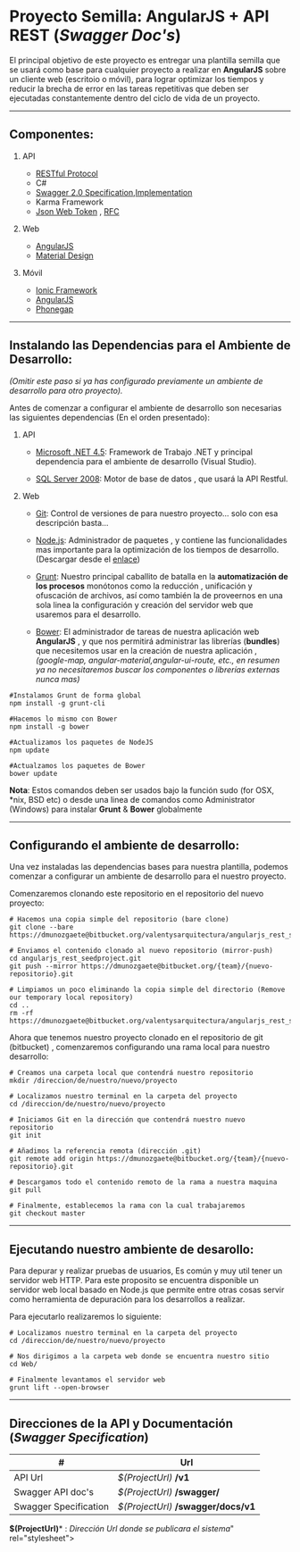 # Proyecto Semilla: __AngularJS__ + __API REST__  (_Swagger Doc's_)

El principal objetivo de este proyecto es entregar una plantilla semilla que se usará como base para cualquier proyecto a realizar en __AngularJS__ sobre un cliente web (escritoio o móvil), para lograr optimizar los tiempos y reducir la brecha de error en las tareas repetitivas que deben ser ejecutadas constantemente dentro del ciclo de vida de un proyecto. 

---------------------------------------------------------------------------------------------------------------------------------
## Componentes:

1. API
      * [RESTful Protocol](https://msdn.microsoft.com/en-us/library/dd203052.aspx)
      * C#
      * [Swagger 2.0 Specification](https://github.com/swagger-api/swagger-spec/blob/master/versions/2.0.md),[Implementation](https://github.com/domaindrivendev/Swashbuckle)
      * Karma Framework
      * [Json Web Token](http://angular-tips.com/blog/2014/05/json-web-tokens-introduction/) , [RFC](http://self-issued.info/docs/draft-ietf-oauth-json-web-token.html)

 2. Web
      * [AngularJS](https://angularjs.org/)
      * [Material Design](https://material.angularjs.org/#/)

 3. Móvil
      * [Ionic Framework](http://ionicframework.com/)
      * [AngularJS](https://angularjs.org/)
      * [Phonegap](http://phonegap.com/)


---------------------------------------------------------------------------------------------------------------------------------
## Instalando las Dependencias  para el Ambiente de Desarrollo:

_(Omitir este paso si ya has configurado previamente un ambiente de desarrollo para otro proyecto)._

Antes de comenzar a configurar el ambiente de desarrollo son necesarias las siguientes dependencias (En el orden presentado):

1. API
      * [Microsoft .NET 4.5](http://www.microsoft.com/es-cl/download/details.aspx?id=30653): Framework de Trabajo .NET y principal dependencia para el ambiente de desarrollo (Visual Studio).

      * [SQL Server 2008](http://www.microsoft.com/es-cl/download/details.aspx?id=29062): Motor de base de datos , que usará la API Restful.

2. Web
      * [Git](http://git-scm.com/book/en/v2/Getting-Started-Installing-Git): Control de versiones de para nuestro proyecto... solo con esa descripción basta...

      * [Node.js](https://nodejs.org/): Administrador de paquetes , y contiene las funcionalidades mas importante para la optimización de los tiempos de desarrollo. (Descargar desde el [enlace](https://nodejs.org/))

      * [Grunt](http://gruntjs.com/): Nuestro principal caballito de batalla en la __automatización de los procesos__ monótonos como la reducción , unificación y ofuscación de archivos, así como también la de proveernos en una sola linea la configuración y creación del servidor web que usaremos para el desarrollo.

      * [Bower](http://bower.io/): El administrador de tareas de nuestra aplicación web  __AngularJS__ , y que nos permitirá administrar las librerías (__bundles__) que necesitemos usar en la creación de nuestra aplicación , _(google-map, angular-material,angular-ui-route, etc., en resumen ya no necesitaremos buscar los componentes o librerías externas nunca mas)_

```shell
#Instalamos Grunt de forma global
npm install -g grunt-cli

#Hacemos lo mismo con Bower
npm install -g bower

#Actualizamos los paquetes de NodeJS
npm update

#Actualzamos los paquetes de Bower
bower update
```

__Nota__: Estos comandos deben ser usados bajo la función sudo (for OSX, *nix, BSD etc) o desde una linea de comandos como Administrator (Windows) para instalar __Grunt__ & __Bower__ globalmente

---------------------------------------------------------------------------------------------------------------------------------
## Configurando el ambiente de desarrollo:

Una vez instaladas las dependencias bases para nuestra plantilla, podemos comenzar a configurar un ambiente de desarrollo para el nuestro proyecto.

Comenzaremos clonando este repositorio en el repositorio del nuevo proyecto:

```shell
# Hacemos una copia simple del repositorio (bare clone)
git clone --bare https://dmunozgaete@bitbucket.org/valentysarquitectura/angularjs_rest_seedproject.git

# Enviamos el contenido clonado al nuevo repositorio (mirror-push)
cd angularjs_rest_seedproject.git
git push --mirror https://dmunozgaete@bitbucket.org/{team}/{nuevo-repositorio}.git

# Limpiamos un poco eliminando la copia simple del directorio (Remove our temporary local repository)
cd ..
rm -rf https://dmunozgaete@bitbucket.org/valentysarquitectura/angularjs_rest_seedproject.git
```

Ahora que tenemos nuestro proyecto clonado en el repositorio de git (bitbucket) , comenzaremos configurando una rama local para nuestro desarrollo:

```shell
# Creamos una carpeta local que contendrá nuestro repositorio
mkdir /direccion/de/nuestro/nuevo/proyecto

# Localizamos nuestro terminal en la carpeta del proyecto
cd /direccion/de/nuestro/nuevo/proyecto

# Iniciamos Git en la dirección que contendrá nuestro nuevo repositorio
git init

# Añadimos la referencia remota (dirección .git)
git remote add origin https://dmunozgaete@bitbucket.org/{team}/{nuevo-repositorio}.git

# Descargamos todo el contenido remoto de la rama a nuestra maquina
git pull

# Finalmente, establecemos la rama con la cual trabajaremos
git checkout master
```

---------------------------------------------------------------------------------------------------------------------------------
## Ejecutando nuestro ambiente de desarollo:

Para depurar y realizar pruebas de usuarios, Es común y muy util tener un servidor web HTTP. Para este proposito se encuentra disponible un servidor web local basado en Node.js que permite entre otras cosas servir como herramienta de depuración para los desarrollos a realizar.

Para ejecutarlo realizaremos lo siguiente:

```shell
# Localizamos nuestro terminal en la carpeta del proyecto
cd /direccion/de/nuestro/nuevo/proyecto

# Nos dirigimos a la carpeta web donde se encuentra nuestro sitio
cd Web/

# Finalmente levantamos el servidor web
grunt lift --open-browser
```

---------------------------------------------------------------------------------------------------------------------------------
## Direcciones de la  API y Documentación (_Swagger Specification_)

\#                             | Url
------------------------------ | ---------------------------------------------------------------------------------
API Url                        | _$(ProjectUrl)_ **/v1**
Swagger API doc's              | _$(ProjectUrl)_ **/swagger/**
Swagger Specification          | _$(ProjectUrl)_ **/swagger/docs/v1**

__$(ProjectUrl)__\* : _Dirección Url donde se publicara el sistema_" rel="stylesheet"></link>
